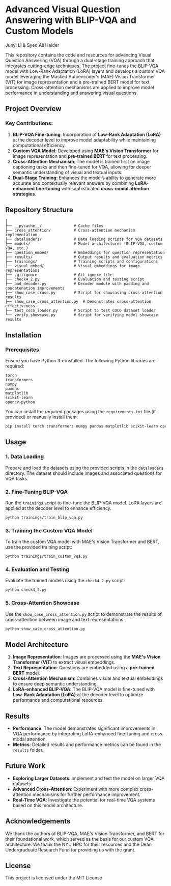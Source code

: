 # Advanced Visual Question Answering with BLIP-VQA and Custom Models

 Junyi Li & Syed Ali Haider

This repository contains the code and resources for advancing Visual Question Answering (VQA) through a dual-stage training approach that integrates cutting-edge techniques. The project fine-tunes the BLIP-VQA model with Low-Rank Adaptation (LoRA) layers and develops a custom VQA model leveraging the Masked Autoencoder's (MAE) Vision Transformer (ViT) for image representation and a pre-trained BERT model for text processing. Cross-attention mechanisms are applied to improve model performance in understanding and answering visual questions.

## Project Overview

### Key Contributions:
1. **BLIP-VQA Fine-tuning**: Incorporation of **Low-Rank Adaptation (LoRA)** at the decoder level to improve model adaptability while maintaining computational efficiency.
2. **Custom VQA Model**: Developed using **MAE's Vision Transformer** for image representation and **pre-trained BERT** for text processing.
3. **Cross-Attention Mechanism**: The model is trained first on image captioning tasks and then fine-tuned for VQA, allowing for deeper semantic understanding of visual and textual inputs.
4. **Dual-Stage Training**: Enhances the model’s ability to generate more accurate and contextually relevant answers by combining **LoRA-enhanced fine-tuning** with sophisticated **cross-modal attention strategies**.

## Repository Structure


```VQA-Advanced/
│
├── __pycache__/              # Cache files
├── cross_attention/          # Cross-attention mechanism implementation
├── dataloaders/              # Data loading scripts for VQA datasets
├── models/                   # Model architectures (BLIP-VQA, custom VQA, etc.)
├── question_embed/           # Embeddings for question representation
├── results/                  # Output results and evaluation metrics
├── trainings/                # Training scripts and configurations
├── visual_embed/             # Visual embeddings for image representations
├── .gitignore                # Git ignore file
├── check4_2.py               # Evaluation and testing script
├── pad_decoder.py            # Decoder module with padding and concatenation improvements
├── show_case_cross.py        # Script for showcasing cross-attention results
├── show_case_cross_attention.py  # Demonstrates cross-attention effectiveness
├── test_coco_loader.py       # Script to test COCO dataset loader
└── verify_showcase.py        # Script for verifying model showcase results
```

## Installation

### Prerequisites

Ensure you have Python 3.x installed. The following Python libraries are required:

```
torch
transformers
numpy
pandas
matplotlib
scikit-learn
opencv-python
```

You can install the required packages using the `requirements.txt` file (if provided) or manually install them:

```bash
pip install torch transformers numpy pandas matplotlib scikit-learn opencv-python
```

## Usage

### 1. Data Loading
Prepare and load the datasets using the provided scripts in the `dataloaders` directory. The dataset should include images and associated questions for VQA tasks.

### 2. Fine-Tuning BLIP-VQA
Run the `trainings` script to fine-tune the BLIP-VQA model. LoRA layers are applied at the decoder level to enhance efficiency.

```bash
python trainings/train_blip_vqa.py
```

### 3. Training the Custom VQA Model
To train the custom VQA model with MAE's Vision Transformer and BERT, use the provided training script:

```bash
python trainings/train_custom_vqa.py
```

### 4. Evaluation and Testing
Evaluate the trained models using the `check4_2.py` script:

```bash
python check4_2.py
```

### 5. Cross-Attention Showcase
Use the `show_case_cross_attention.py` script to demonstrate the results of cross-attention between image and text representations.

```bash
python show_case_cross_attention.py
```

## Model Architecture

1. **Image Representation**: Images are processed using the **MAE's Vision Transformer (ViT)** to extract visual embeddings.
2. **Text Representation**: Questions are embedded using a **pre-trained BERT** model.
3. **Cross-Attention Mechanism**: Combines visual and textual embeddings to ensure deep semantic understanding.
4. **LoRA-enhanced BLIP-VQA**: The BLIP-VQA model is fine-tuned with **Low-Rank Adaptation (LoRA)** at the decoder level to optimize performance and computational resources.

## Results

- **Performance**: The model demonstrates significant improvements in VQA performance by integrating LoRA-enhanced fine-tuning and cross-modal attention.
- **Metrics**: Detailed results and performance metrics can be found in the `results` folder.

## Future Work

- **Exploring Larger Datasets**: Implement and test the model on larger VQA datasets.
- **Advanced Cross-Attention**: Experiment with more complex cross-attention mechanisms for further performance improvement.
- **Real-Time VQA**: Investigate the potential for real-time VQA systems based on this model architecture.

## Acknowledgements

We thank the authors of BLIP-VQA, MAE's Vision Transformer, and BERT for their foundational work, which served as the basis for our custom VQA architecture. 
We thank the NYU HPC for their resources and the Dean Undergraduate Research Fund for providing us with the grant. 

## License

This project is licensed under the MIT License
